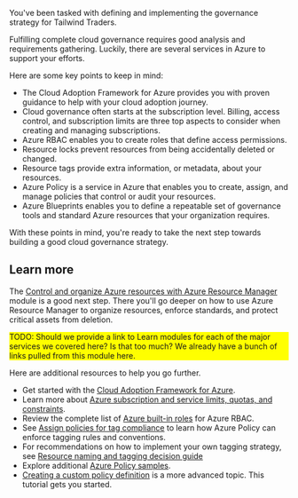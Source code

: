 You've been tasked with defining and implementing the governance strategy for Tailwind Traders.

Fulfilling complete cloud governance requires good analysis and requirements gathering. Luckily, there are several services in Azure to support your efforts.

Here are some key points to keep in mind:

* The Cloud Adoption Framework for Azure provides you with proven guidance to help with your cloud adoption journey.
* Cloud governance often starts at the subscription level. Billing, access control, and subscription limits are three top aspects to consider when creating and managing subscriptions.
* Azure RBAC enables you to create roles that define access permissions.
* Resource locks prevent resources from being accidentally deleted or changed.
* Resource tags provide extra information, or metadata, about your resources.
* Azure Policy is a service in Azure that enables you to create, assign, and manage policies that control or audit your resources.
* Azure Blueprints enables you to define a repeatable set of governance tools and standard Azure resources that your organization requires.

With these points in mind, you're ready to take the next step towards building a good cloud governance strategy.

## Learn more

The 
[Control and organize Azure resources with Azure Resource Manager](https://docs.microsoft.com/learn/modules/control-and-organize-with-azure-resource-manager/?azure-portal=true) module is a good next step. There you'll go deeper on how to use Azure Resource Manager to organize resources, enforce standards, and protect critical assets from deletion.

<div style="background: yellow;">
TODO: Should we provide a link to Learn modules for each of the major services we covered here? Is that too much? We already have a bunch of links pulled from this module here.
</div>

Here are additional resources to help you go further.

* Get started with the [Cloud Adoption Framework for Azure](https://docs.microsoft.com/azure/cloud-adoption-framework/?azure-portal=true).
* Learn more about [Azure subscription and service limits, quotas, and constraints](https://docs.microsoft.com/azure/azure-subscription-service-limits?azure-portal=true).
* Review the complete list of [Azure built-in roles](https://docs.microsoft.com/azure/role-based-access-control/built-in-roles/?azure-portal=true) for Azure RBAC.
* See [Assign policies for tag compliance](https://docs.microsoft.com/azure/azure-resource-manager/management/tag-policies/?azure-portal=true) to learn how Azure Policy can enforce tagging rules and conventions.
* For recommendations on how to implement your own tagging strategy, see [Resource naming and tagging decision guide](https://docs.microsoft.com/azure/cloud-adoption-framework/decision-guides/resource-tagging?azure-portal=true)
* Explore additional [Azure Policy samples](https://docs.microsoft.com/azure/governance/policy/samples?azure-portal=true).
* [Creating a custom policy definition](https://docs.microsoft.com/azure/governance/policy/tutorials/create-custom-policy-definition/?azure-portal=true) is a more advanced topic. This tutorial gets you started.
